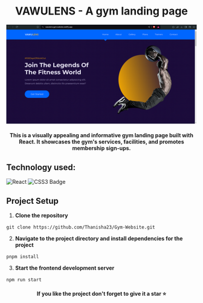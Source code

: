 <h1 align="center">VAWULENS - A gym landing page</h1>
<p align="center">
  <img src="./vawulensImage.png" alt="vawulensImage">
</p>

<div align="center"><h4>This is a visually appealing and informative gym landing page built with React. It showcases the gym's services, facilities, and promotes membership sign-ups.</h3></div>

## Technology used: 
![React](https://img.shields.io/badge/React-20232A?style=for-the-badge&logo=react&logoColor=61DAFB)
![CSS3 Badge](https://img.shields.io/badge/CSS3-1572B6?logo=css3&logoColor=fff)



## Project Setup

1. **Clone the repository**
```
git clone https://github.com/Thanisha23/Gym-Website.git
```

2. **Navigate to the project directory and install dependencies for the project**

 ```
pnpm install
```
3. **Start the frontend development server**
```
npm run start
```


<div align="center"><h4>If you like the project don't forget to give it a star ⭐</h4></div>
